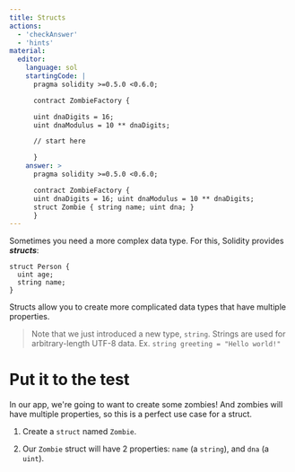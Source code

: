 ```yaml
---
title: Structs
actions:
  - 'checkAnswer'
  - 'hints'
material:
  editor:
    language: sol
    startingCode: |
      pragma solidity >=0.5.0 <0.6.0;

      contract ZombieFactory {

      uint dnaDigits = 16;
      uint dnaModulus = 10 ** dnaDigits;

      // start here

      }
    answer: >
      pragma solidity >=0.5.0 <0.6.0;

      contract ZombieFactory {
      uint dnaDigits = 16; uint dnaModulus = 10 ** dnaDigits;
      struct Zombie { string name; uint dna; }
      }
---
```


Sometimes you need a more complex data type. For this, Solidity provides ***structs***:

    struct Person {
      uint age;
      string name;
    }
    
    

Structs allow you to create more complicated data types that have multiple properties.

> Note that we just introduced a new type, `string`. Strings are used for arbitrary-length UTF-8 data. Ex. `string greeting = "Hello world!"`

# Put it to the test

In our app, we're going to want to create some zombies! And zombies will have multiple properties, so this is a perfect use case for a struct.

1. Create a `struct` named `Zombie`.

2. Our `Zombie` struct will have 2 properties: `name` (a `string`), and `dna` (a `uint`).